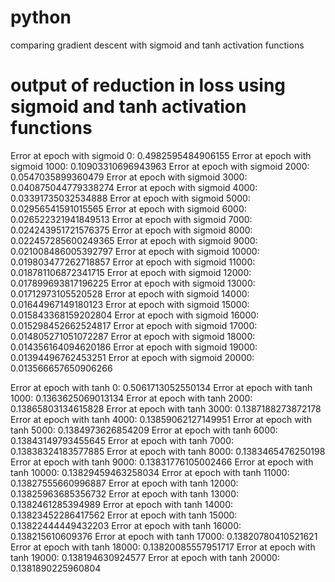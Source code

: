 # python
comparing gradient descent with sigmoid and tanh activation functions

# output of reduction in loss using sigmoid and tanh activation functions

Error at epoch with sigmoid 0: 0.4982595484906155
Error at epoch with sigmoid 1000: 0.10903310696943963
Error at epoch with sigmoid 2000: 0.0547035899360479
Error at epoch with sigmoid 3000: 0.040875044779338274
Error at epoch with sigmoid 4000: 0.03391735032534888
Error at epoch with sigmoid 5000: 0.02956541591015565
Error at epoch with sigmoid 6000: 0.026522321941849513
Error at epoch with sigmoid 7000: 0.024243951721576375
Error at epoch with sigmoid 8000: 0.022457285600249365
Error at epoch with sigmoid 9000: 0.021008486005392797
Error at epoch with sigmoid 10000: 0.019803477262718857
Error at epoch with sigmoid 11000: 0.018781106872341715
Error at epoch with sigmoid 12000: 0.017899693817196225
Error at epoch with sigmoid 13000: 0.01712973105520528
Error at epoch with sigmoid 14000: 0.01644967149180123
Error at epoch with sigmoid 15000: 0.015843368159202804
Error at epoch with sigmoid 16000: 0.015298452662524817
Error at epoch with sigmoid 17000: 0.014805271051072287
Error at epoch with sigmoid 18000: 0.014356164094620186
Error at epoch with sigmoid 19000: 0.01394496762453251
Error at epoch with sigmoid 20000: 0.013566657650906266

Error at epoch with tanh 0: 0.5061713052550134
Error at epoch with tanh 1000: 0.1363625069013134
Error at epoch with tanh 2000: 0.13865803134615828
Error at epoch with tanh 3000: 0.1387188273872178
Error at epoch with tanh 4000: 0.13859062127149951
Error at epoch with tanh 5000: 0.1384973626854209
Error at epoch with tanh 6000: 0.13843149793455645
Error at epoch with tanh 7000: 0.13838324183577885
Error at epoch with tanh 8000: 0.1383465476250198
Error at epoch with tanh 9000: 0.13831776105002466
Error at epoch with tanh 10000: 0.13829459463258034
Error at epoch with tanh 11000: 0.13827555660996887
Error at epoch with tanh 12000: 0.13825963685356732
Error at epoch with tanh 13000: 0.1382461285394989
Error at epoch with tanh 14000: 0.13823452286417562
Error at epoch with tanh 15000: 0.13822444449432203
Error at epoch with tanh 16000: 0.138215610609376
Error at epoch with tanh 17000: 0.13820780410521621
Error at epoch with tanh 18000: 0.13820085557951717
Error at epoch with tanh 19000: 0.138194630924577
Error at epoch with tanh 20000: 0.1381890225960804
